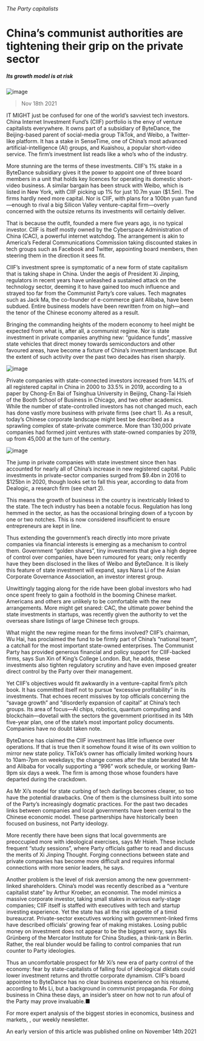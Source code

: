 ###### The Party capitalists
# China’s communist authorities are tightening their grip on the private sector 
##### Its growth model is at risk 
![image](images/20211120_wbd001.jpg) 
> Nov 18th 2021 
IT MIGHT just be confused for one of the world’s savviest tech investors. China Internet Investment Fund’s (CIIF) portfolio is the envy of venture capitalists everywhere. It owns part of a subsidiary of ByteDance, the Beijing-based parent of social-media group TikTok, and Weibo, a Twitter-like platform. It has a stake in SenseTime, one of China’s most advanced artificial-intelligence (AI) groups, and Kuaishou, a popular short-video service. The firm’s investment list reads like a who’s who of the industry.
More stunning are the terms of these investments. CIIF’s 1% stake in a ByteDance subsidiary gives it the power to appoint one of three board members in a unit that holds key licences for operating its domestic short-video business. A similar bargain has been struck with Weibo, which is listed in New York, with CIIF picking up 1% for just 10.7m yuan ($1.5m). The firms hardly need more capital. Nor is CIIF, with plans for a 100bn yuan fund—enough to rival a big Silicon Valley venture-capital firm—overly concerned with the outsize returns its investments will certainly deliver.

That is because the outfit, founded a mere five years ago, is no typical investor. CIIF is itself mostly owned by the Cyberspace Administration of China (CAC), a powerful internet watchdog. The arrangement is akin to America’s Federal Communications Commission taking discounted stakes in tech groups such as Facebook and Twitter, appointing board members, then steering them in the direction it sees fit.
CIIF’s investment spree is symptomatic of a new form of state capitalism that is taking shape in China. Under the aegis of President Xi Jinping, regulators in recent years have unleashed a sustained attack on the technology sector, deeming it to have gained too much influence and strayed too far from the Communist Party’s core values. Tech magnates such as Jack Ma, the co-founder of e-commerce giant Alibaba, have been subdued. Entire business models have been rewritten from on high—and the tenor of the Chinese economy altered as a result.
Bringing the commanding heights of the modern economy to heel might be expected from what is, after all, a communist regime. Nor is state investment in private companies anything new: “guidance funds”, massive state vehicles that direct money towards semiconductors and other favoured areas, have become a fixture of China’s investment landscape. But the extent of such activity over the past two decades has risen sharply.
![image](images/20211120_wbc177.png) 

Private companies with state-connected investors increased from 14.1% of all registered capital in China in 2000 to 33.5% in 2019, according to a paper by Chong-En Bai of Tsinghua University in Beijing, Chang-Tai Hsieh of the Booth School of Business in Chicago, and two other academics. While the number of state-controlled investors has not changed much, each has done vastly more business with private firms (see chart 1). As a result, today’s Chinese corporate landscape might best be described as a sprawling complex of state-private commerce. More than 130,000 private companies had formed joint ventures with state-owned companies by 2019, up from 45,000 at the turn of the century.
![image](images/20211120_wbc174.png) 

The jump in private companies with state investment since then has accounted for nearly all of China’s increase in new registered capital. Public investments in private-sector companies surged from $9.4bn in 2016 to $125bn in 2020, though looks set to fall this year, according to data from Dealogic, a research firm (see chart 2).
This means the growth of business in the country is inextricably linked to the state. The tech industry has been a notable focus. Regulation has long hemmed in the sector, as has the occasional bringing down of a tycoon by one or two notches. This is now considered insufficient to ensure entrepreneurs are kept in line.
Thus extending the government’s reach directly into more private companies via financial interests is emerging as a mechanism to control them. Government “golden shares”, tiny investments that give a high degree of control over companies, have been rumoured for years; only recently have they been disclosed in the likes of Weibo and ByteDance. It is likely this feature of state investment will expand, says Nana Li of the Asian Corporate Governance Association, an investor interest group.
Unwittingly tagging along for the ride have been global investors who had once spent freely to gain a foothold in the booming Chinese market. Americans and others are unlikely to be comfortable with the new arrangements. More might get snared: CAC, the ultimate power behind the state investments in startups, was recently given the authority to vet the overseas share listings of large Chinese tech groups.
What might the new regime mean for the firms involved? CIIF’s chairman, Wu Hai, has proclaimed the fund to be firmly part of China’s “national team”, a catchall for the most important state-owned enterprises. The Communist Party has provided generous financial and policy support for CIIF-backed firms, says Sun Xin of King’s College London. But, he adds, these investments also tighten regulatory scrutiny and have even imposed greater direct control by the Party over their management.
Yet CIIF’s objectives would fit awkwardly in a venture-capital firm’s pitch book. It has committed itself not to pursue “excessive profitability” in its investments. That echoes recent missives by top officials concerning the “savage growth” and “disorderly expansion of capital” at China’s tech groups. Its area of focus—AI chips, robotics, quantum computing and blockchain—dovetail with the sectors the government prioritised in its 14th five-year plan, one of the state’s most important policy documents. Companies have no doubt taken note.
ByteDance has claimed the CIIF investment has little influence over operations. If that is true then it somehow found it wise of its own volition to mirror new state policy. TikTok’s owner has officially limited working hours to 10am-7pm on weekdays; the change comes after the state berated Mr Ma and Alibaba for vocally supporting a “996” work schedule, or working 9am-9pm six days a week. The firm is among those whose founders have departed during the crackdown.
As Mr Xi’s model for state curbing of tech darlings becomes clearer, so too have the potential drawbacks. One of them is the clumsiness built into some of the Party’s increasingly dogmatic practices. For the past two decades links between companies and local governments have been central to the Chinese economic model. These partnerships have historically been focused on business, not Party ideology.
More recently there have been signs that local governments are preoccupied more with ideological exercises, says Mr Hsieh. These include frequent “study sessions”, where Party officials gather to read and discuss the merits of Xi Jinping Thought. Forging connections between state and private companies has become more difficult and requires informal connections with more senior leaders, he says.
Another problem is the level of risk aversion among the new government-linked shareholders. China’s model was recently described as a “venture capitalist state” by Arthur Kroeber, an economist. The model mimics a massive corporate investor, taking small stakes in various early-stage companies; CIIF itself is staffed with executives with tech and startup investing experience. Yet the state has all the risk appetite of a timid bureaucrat. Private-sector executives working with government-linked firms have described officials’ growing fear of making mistakes. Losing public money on investment does not appear to be the biggest worry, says Nis Grünberg of the Mercator Institute for China Studies, a think-tank in Berlin. Rather, the real blunder would be failing to control companies that run counter to Party ideologies.
Thus an uncomfortable prospect for Mr Xi’s new era of party control of the economy: fear by state-capitalists of falling foul of ideological diktats could lower investment returns and throttle corporate dynamism. CIIF’s board appointee to ByteDance has no clear business experience on his résumé, according to Ms Li, but a background in communist propaganda. For doing business in China these days, an insider’s steer on how not to run afoul of the Party may prove invaluable.■
For more expert analysis of the biggest stories in economics, business and markets, , our weekly newsletter.
An early version of this article was published online on November 14th 2021

